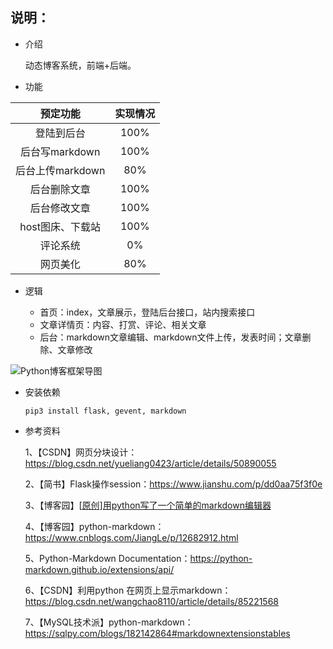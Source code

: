 
## 说明：

- 介绍

  动态博客系统，前端+后端。
  
- 功能

|     预定功能     | 实现情况 |
| :--------------: | :------: |
|    登陆到后台    |   100%   |
|  后台写markdown  |   100%   |
| 后台上传markdown |   80%    |
|   后台删除文章   |   100%   |
|   后台修改文章   |   100%   |
| host图床、下载站 |   100%   |
|     评论系统     |    0%    |
|     网页美化     |   80%    |

- 逻辑

  - 首页：index，文章展示，登陆后台接口，站内搜索接口
  - 文章详情页：内容、打赏、评论、相关文章
  - 后台：markdown文章编辑、markdown文件上传，发表时间；文章删除、文章修改

![Python博客框架导图](https://s1.ax1x.com/2020/07/30/anIAvn.png)



- 安装依赖

  ```shell
  pip3 install flask, gevent, markdown
  ```

- 参考资料

  1、【CSDN】网页分块设计：https://blog.csdn.net/yueliang0423/article/details/50890055
  
  2、【简书】Flask操作session：https://www.jianshu.com/p/dd0aa75f3f0e
  
  3、【博客园】[[原创\]用python写了一个简单的markdown编辑器](https://www.cnblogs.com/Mr_wolong/p/4097508.html)
  
  4、【博客园】python-markdown：https://www.cnblogs.com/JiangLe/p/12682912.html
  
  5、Python-Markdown Documentation：https://python-markdown.github.io/extensions/api/
  
  6、【CSDN】利用python 在网页上显示markdown：https://blog.csdn.net/wangchao8110/article/details/85221568
  
  7、【MySQL技术派】python-markdown：https://sqlpy.com/blogs/182142864#markdownextensionstables